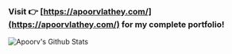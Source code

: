 ### Visit 👉 [https://apoorvlathey.com/](https://apoorvlathey.com/) for my complete portfolio!

![Apoorv's Github Stats](https://github-readme-stats.vercel.app/api?username=codinmaster&count_private=true&show_icons=true&theme=radical&bg_color=0,0f0c29,302b63,24243e)
